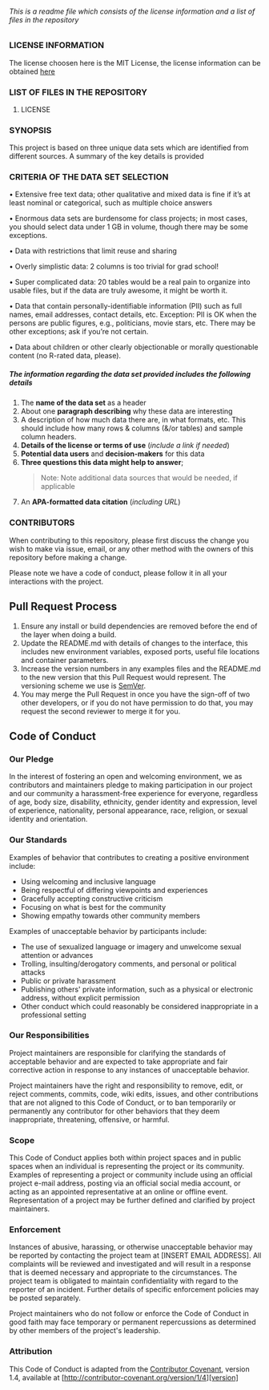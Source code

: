 ###### This is a readme file which consists of the license information and a list of files in the repository  

### LICENSE INFORMATION
The license choosen here is the MIT License, the license information can be obtained [here](https://github.com/sowjanyajoga/IS-assignment/blob/master/LICENSE)

### LIST OF FILES IN THE REPOSITORY
1. LICENSE

### SYNOPSIS
This project is based on three unique data sets which are identified from different sources. A summary of the key details is provided

### CRITERIA OF THE DATA SET SELECTION
• Extensive free text data; other qualitative and mixed data is fine if it’s at least nominal or
categorical, such as multiple choice answers

• Enormous data sets are burdensome for class projects; in most cases, you should select data
under 1 GB in volume, though there may be some exceptions.

• Data with restrictions that limit reuse and sharing

• Overly simplistic data: 2 columns is too trivial for grad school!

• Super complicated data: 20 tables would be a real pain to organize into usable files, but if
the data are truly awesome, it might be worth it.

• Data that contain personally-identifiable information (PII) such as full names, email addresses, contact details, etc. Exception: PII is OK when the persons are public figures, e.g.,
politicians, movie stars, etc. There may be other exceptions; ask if you’re not certain.

• Data about children or other clearly objectionable or morally questionable content (no R-rated
data, please).

##### The information regarding the data set provided includes the following details
1. The **name of the data set** as a header
2. About one **paragraph describing** why these data are interesting
3. A description of how much data there are, in what formats, etc. This should include how
many rows & columns (&/or tables) and sample column headers.
4. **Details of the license or terms of use** (_include a link if needed_)
5. **Potential data users** and **decision-makers** for this data
6. **Three questions this data might help to answer**; 
    >Note: Note additional data sources that would be needed, if applicable
7. An **APA-formatted data citation** (_including URL_)

### CONTRIBUTORS
When contributing to this repository, please first discuss the change you wish to make via issue,
email, or any other method with the owners of this repository before making a change. 

Please note we have a code of conduct, please follow it in all your interactions with the project.

## Pull Request Process

1. Ensure any install or build dependencies are removed before the end of the layer when doing a 
   build.
2. Update the README.md with details of changes to the interface, this includes new environment 
   variables, exposed ports, useful file locations and container parameters.
3. Increase the version numbers in any examples files and the README.md to the new version that this
   Pull Request would represent. The versioning scheme we use is [SemVer](http://semver.org/).
4. You may merge the Pull Request in once you have the sign-off of two other developers, or if you 
   do not have permission to do that, you may request the second reviewer to merge it for you.

## Code of Conduct

### Our Pledge

In the interest of fostering an open and welcoming environment, we as
contributors and maintainers pledge to making participation in our project and
our community a harassment-free experience for everyone, regardless of age, body
size, disability, ethnicity, gender identity and expression, level of experience,
nationality, personal appearance, race, religion, or sexual identity and
orientation.

### Our Standards

Examples of behavior that contributes to creating a positive environment
include:

* Using welcoming and inclusive language
* Being respectful of differing viewpoints and experiences
* Gracefully accepting constructive criticism
* Focusing on what is best for the community
* Showing empathy towards other community members

Examples of unacceptable behavior by participants include:

* The use of sexualized language or imagery and unwelcome sexual attention or
advances
* Trolling, insulting/derogatory comments, and personal or political attacks
* Public or private harassment
* Publishing others' private information, such as a physical or electronic
  address, without explicit permission
* Other conduct which could reasonably be considered inappropriate in a
  professional setting

### Our Responsibilities

Project maintainers are responsible for clarifying the standards of acceptable
behavior and are expected to take appropriate and fair corrective action in
response to any instances of unacceptable behavior.

Project maintainers have the right and responsibility to remove, edit, or
reject comments, commits, code, wiki edits, issues, and other contributions
that are not aligned to this Code of Conduct, or to ban temporarily or
permanently any contributor for other behaviors that they deem inappropriate,
threatening, offensive, or harmful.

### Scope

This Code of Conduct applies both within project spaces and in public spaces
when an individual is representing the project or its community. Examples of
representing a project or community include using an official project e-mail
address, posting via an official social media account, or acting as an appointed
representative at an online or offline event. Representation of a project may be
further defined and clarified by project maintainers.

### Enforcement

Instances of abusive, harassing, or otherwise unacceptable behavior may be
reported by contacting the project team at [INSERT EMAIL ADDRESS]. All
complaints will be reviewed and investigated and will result in a response that
is deemed necessary and appropriate to the circumstances. The project team is
obligated to maintain confidentiality with regard to the reporter of an incident.
Further details of specific enforcement policies may be posted separately.

Project maintainers who do not follow or enforce the Code of Conduct in good
faith may face temporary or permanent repercussions as determined by other
members of the project's leadership.

### Attribution

This Code of Conduct is adapted from the [Contributor Covenant][homepage], version 1.4,
available at [http://contributor-covenant.org/version/1/4][version]

[homepage]: http://contributor-covenant.org
[version]: http://contributor-covenant.org/version/1/4/

